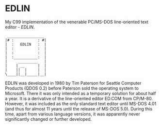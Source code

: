 # EDLIN
My C99 implementation of the venerable PC/MS-DOS line-oriented text editor - *EDLIN*.

```
 _________________
|# :           : #|
|  :   EDLIN   :  |
|  :           :  |
|  :           :  |
|  :___________:  |
|     _________   |
|    | __      |  |
|    ||  |     |  |
\____||__|_____|__|
```

EDLIN was developed in 1980 by Tim Paterson for Seattle Computer Products (QDOS 0.2) before Paterson sold the operating system to Microsoft. There it was only intended as a temporary solution for about half a year. It is a derivative of the line-oriented editor ED.COM from CP/M-80. However, it was included as the only standard text editor until MS-DOS 4.01 (and thus for almost 11 years until the release of MS-DOS 5.0). During this time, apart from various language versions, it was apparently never significantly changed or further developed. 
